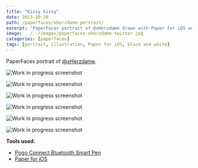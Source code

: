 ```yaml
---
title: "Kissy kissy"
date: 2013-10-30
path: /paperfaces/xherzdame-portrait/
excerpt: "PaperFaces portrait of @xHerzdame drawn with Paper for iOS on an iPad."
image: ../../images/paperfaces-xherzdame-twitter.jpg
categories: [paperfaces]
tags: [portrait, illustration, Paper for iOS, black and white]
---
```


PaperFaces portrait of [@xHerzdame](https://twitter.com/xHerzdame).

![Work in progress screenshot](../../images/paperfaces-xherzdame-process-1-lg.jpg)

![Work in progress screenshot](../../images/paperfaces-xherzdame-process-2-lg.jpg)

![Work in progress screenshot](../../images/paperfaces-xherzdame-process-3-lg.jpg)

![Work in progress screenshot](../../images/paperfaces-xherzdame-process-4-lg.jpg)

![Work in progress screenshot](../../images/paperfaces-xherzdame-process-5-lg.jpg)

![Work in progress screenshot](../../images/paperfaces-xherzdame-process-6-lg.jpg)

**Tools used:**

- [Pogo Connect Bluetooth Smart Pen](https://www.amazon.com/gp/product/B009K448L4/ref=as_li_ss_tl?ie=UTF8&camp=1789&creative=390957&creativeASIN=B009K448L4&linkCode=as2&tag=mademist-20)
- [Paper for iOS](https://paper.bywetransfer.com/)
